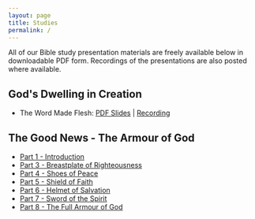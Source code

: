 ```yaml
---
layout: page
title: Studies
permalink: /
---
```


All of our Bible study presentation materials are freely available below in downloadable PDF form.
Recordings of the presentations are also posted where available.

## God's Dwelling in Creation

* The Word Made Flesh: [PDF Slides](./assets/studies/BFM_The_Word_Made_Flesh.pdf) \| [Recording](https://player.vimeo.com/video/915814010?h=eb85a97ce3)

## The Good News - The Armour of God

* [Part 1 - Introduction](./assets/studies/BFM_The_Good_News_Part_1_Introduction.pdf)
* [Part 3 - Breastplate of Righteousness](./assets/studies/BFM_The_Good_News_Part_3_Breastplate_of_Righteousness.pdf)
* [Part 4 - Shoes of Peace](./assets/studies/BFM_The_Good_News_Part_4_Shoes_of_Peace.pdf)
* [Part 5 - Shield of Faith](./assets/studies/BFM_The_Good_News_Part_5_Shield_of_Faith.pdf)
* [Part 6 - Helmet of Salvation](./assets/studies/BFM_The_Good_News_Part_6_Helmet_of_Salvation.pdf)
* [Part 7 - Sword of the Spirit](./assets/studies/BFM_The_Good_News_Part_7_Sword_of_Spirit.pdf)
* [Part 8 - The Full Armour of God](./assets/studies/BFM_The_Good_News_Part_8_Recap.pdf)